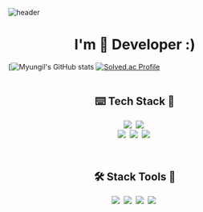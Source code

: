 ![header](https://capsule-render.vercel.app/api?type=waving&color=0:E1F7F5,33:9AC8CD,66:0E46A3,100:1E0342&height=250&section=header&text=Hello;&fontColor=ffffff&fontSize=90)
<br>

<h1 align="center"> I'm 🌱 Developer :) </h1>

[![Myungil's GitHub stats](https://github-readme-stats.vercel.app/api?username=Myung-Il&show_icons=true&theme=dark)
[![Solved.ac Profile](http://mazassumnida.wtf/api/v2/generate_badge?boj=ktr040415)](https://solved.ac/ktr040415/)
<br>
<br>

<h2 align="center">⌨️ Tech Stack 📁</h2>
<p align="center">
  <img src="https://img.shields.io/badge/Python-3766AB?style=flat&logo=Python&logoColor=white"/></a>&nbsp 
  <img src="https://img.shields.io/badge/Java-007396?style=flat&logo=Java&logoColor=white"/></a>&nbsp 
  <br>
  <img src="https://img.shields.io/badge/Javascript-ffb13b?style=flat&logo=javascript&logoColor=white"/></a>&nbsp 
  <img src="https://img.shields.io/badge/css-1572B6?style=flat&logo=css3&logoColor=white"/></a>&nbsp 
  <img src="https://img.shields.io/badge/HTML-E34F26?style=flat&logo=HTML5&logoColor=white"/></a>&nbsp 
</p>
<br>

<h2 align="center">🛠️ Stack Tools 🧰</h2>
<p align="center">
  <img src="https://img.shields.io/badge/Git-F05032.svg?&style=flat&logo=Git&logoColor=white"/></a>&nbsp 
  <img src="https://img.shields.io/badge/VScode-007ACC?style=flat&logo=VisualStudioCode&logoColor=white"/></a>&nbsp 
  <img src="https://img.shields.io/badge/IntelliJ-000000?style=flat&logo=intellijidea&logoColor=white"/></a>&nbsp 
  <img src="https://img.shields.io/badge/Anaconda-44A833?style=flat&logo=Anaconda&logoColor=white"/></a>&nbsp
</p>

